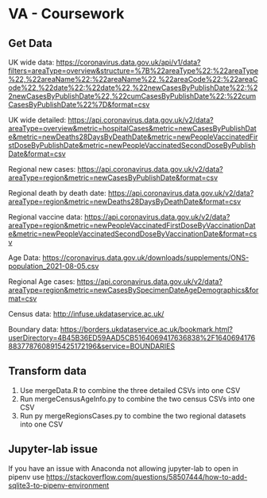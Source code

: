 # VA - Coursework

## Get Data
UK wide data:
https://coronavirus.data.gov.uk/api/v1/data?filters=areaType=overview&structure=%7B%22areaType%22:%22areaType%22,%22areaName%22:%22areaName%22,%22areaCode%22:%22areaCode%22,%22date%22:%22date%22,%22newCasesByPublishDate%22:%22newCasesByPublishDate%22,%22cumCasesByPublishDate%22:%22cumCasesByPublishDate%22%7D&format=csv

UK wide detailed:
https://api.coronavirus.data.gov.uk/v2/data?areaType=overview&metric=hospitalCases&metric=newCasesByPublishDate&metric=newDeaths28DaysByDeathDate&metric=newPeopleVaccinatedFirstDoseByPublishDate&metric=newPeopleVaccinatedSecondDoseByPublishDate&format=csv

Regional new cases:
https://api.coronavirus.data.gov.uk/v2/data?areaType=region&metric=newCasesByPublishDate&format=csv

Regional death by death date:
https://api.coronavirus.data.gov.uk/v2/data?areaType=region&metric=newDeaths28DaysByDeathDate&format=csv

Regional vaccine data:
https://api.coronavirus.data.gov.uk/v2/data?areaType=region&metric=newPeopleVaccinatedFirstDoseByVaccinationDate&metric=newPeopleVaccinatedSecondDoseByVaccinationDate&format=csv

Age Data:
https://coronavirus.data.gov.uk/downloads/supplements/ONS-population_2021-08-05.csv

Regional Age cases:
https://api.coronavirus.data.gov.uk/v2/data?areaType=region&metric=newCasesBySpecimenDateAgeDemographics&format=csv

Census data:
http://infuse.ukdataservice.ac.uk/

Boundary data:
https://borders.ukdataservice.ac.uk/bookmark.html?userDirectory=4B45B36ED59AAD5CB5164069417636838%2F16406941768837787608915425172196&service=BOUNDARIES

## Transform data
1. Use mergeData.R to combine the three detailed CSVs into one CSV
2. Run mergeCensusAgeInfo.py to combine the two census CSVs into one CSV
3. Run py mergeRegionsCases.py to combine the two regional datasets into one CSV

## Jupyter-lab issue
If you have an issue with Anaconda not allowing jupyter-lab to open in pipenv use https://stackoverflow.com/questions/58507444/how-to-add-sqlite3-to-pipenv-environment

